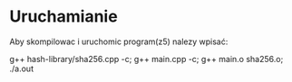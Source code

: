 # Uruchamianie

Aby skompilowac i uruchomic program(z5) nalezy wpisać:
 
g++ hash-library/sha256.cpp -c; g++ main.cpp -c; g++ main.o sha256.o; ./a.out